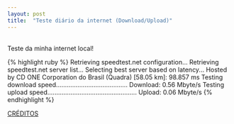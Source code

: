 ```yaml
---
layout: post
title:  "Teste diário da internet (Download/Upload)"
---
```

<br />
Teste da minha internet local!  <br />

{% highlight ruby %}
Retrieving speedtest.net configuration...
Retrieving speedtest.net server list...
Selecting best server based on latency...
Hosted by CD ONE Corporation do Brasil (Quadra) [58.05 km]: 98.857 ms
Testing download speed........................................
Download: 0.56 Mbyte/s
Testing upload speed..................................................
Upload: 0.06 Mbyte/s
{% endhighlight %}

[CRÉDITOS](https://github.com/sivel/speedtest-cli/)
